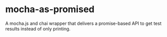 # mocha-as-promised
A mocha.js and chai wrapper that delivers a promise-based API to get test results instead of only printing.
